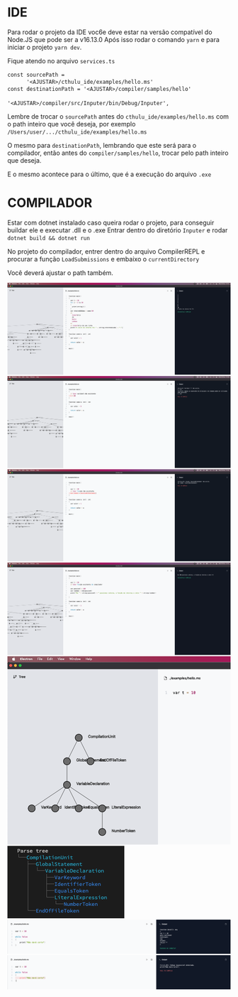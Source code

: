 # IDE

Para rodar o projeto da IDE voc6e deve estar na versão compatível do Node.JS que pode ser a v16.13.0
Após isso rodar o comando `yarn` e para iniciar o projeto `yarn dev`.

Fique atendo no arquivo `services.ts`

```
const sourcePath =
      '<AJUSTAR>/cthulu_ide/examples/hello.ms'
const destinationPath = '<AJUSTAR>/compiler/samples/hello'

'<AJUSTAR>/compiler/src/Inputer/bin/Debug/Inputer',
```

Lembre de trocar o `sourcePath` antes do `cthulu_ide/examples/hello.ms` com o path inteiro que você deseja, por exemplo
`/Users/user/.../cthulu_ide/examples/hello.ms`

O mesmo para `destinationPath`, lembrando que este será para o compilador, então antes do `compiler/samples/hello`, trocar pelo path inteiro que deseja.

E o mesmo acontece para o último, que é a execução do arquivo `.exe`

# COMPILADOR

Estar com dotnet instalado caso queira rodar o projeto, para conseguir buildar ele e executar .dll e o .exe
Entrar dentro do diretório `Inputer` e rodar `dotnet build && dotnet run`

No projeto do compilador, entrer dentro do arquivo CompilerREPL e procurar a função `LoadSubmissions` e embaixo o `currentDirectory`

Você deverá ajustar o path também.

<img src="/images/foto_1.png">
<img src="/images/foto_2.png">
<img src="/images/foto_3.png">
<img src="/images/foto_4.png">
<img src="/images/foto_5.png">
<img src="/images/foto_6.png">
<img src="/images/foto_7.png">
<img src="/images/foto_8.png">
